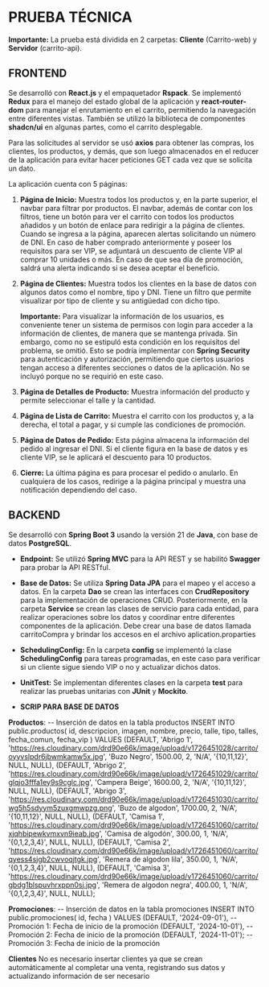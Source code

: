 # PRUEBA TÉCNICA

**Importante:** La prueba está dividida en 2 carpetas: **Cliente** (Carrito-web) y **Servidor** (carrito-api).

## FRONTEND

Se desarrolló con **React.js** y el empaquetador **Rspack**. Se implementó **Redux** para el manejo del estado global de la aplicación y **react-router-dom** para manejar el enrutamiento en el carrito, permitiendo la navegación entre diferentes vistas. También se utilizó la biblioteca de componentes **shadcn/ui** en algunas partes, como el carrito desplegable.

Para las solicitudes al servidor se usó **axios** para obtener las compras, los clientes, los productos, y demás, que son luego almacenados en el reducer de la aplicación para evitar hacer peticiones GET cada vez que se solicita un dato.

La aplicación cuenta con 5 páginas:

1. **Página de Inicio:** Muestra todos los productos y, en la parte superior, el navbar para filtrar por productos. El navbar, además de contar con los filtros, tiene un botón para ver el carrito con todos los productos añadidos y un botón de enlace para redirigir a la página de clientes. Cuando se ingresa a la página, aparecen alertas solicitando un número de DNI. En caso de haber comprado anteriormente y poseer los requisitos para ser VIP, se adjuntará un descuento de cliente VIP al comprar 10 unidades o más. En caso de que sea día de promoción, saldrá una alerta indicando si se desea aceptar el beneficio.

2. **Página de Clientes:** Muestra todos los clientes en la base de datos con algunos datos como el nombre, tipo y DNI. Tiene un filtro que permite visualizar por tipo de cliente y su antigüedad con dicho tipo.

   **Importante:** Para visualizar la información de los usuarios, es conveniente tener un sistema de permisos con login para acceder a la información de clientes, de manera que se mantenga privada. Sin embargo, como no se estipuló esta condición en los requisitos del problema, se omitió. Esto se podría implementar con **Spring Security** para autenticación y autorización, permitiendo que ciertos usuarios tengan acceso a diferentes secciones o datos de la aplicación. No se incluyó porque no se requirió en este caso.

3. **Página de Detalles de Producto:** Muestra información del producto y permite seleccionar el talle y la cantidad.

4. **Página de Lista de Carrito:** Muestra el carrito con los productos y, a la derecha, el total a pagar, y si cumple las condiciones de promoción.

5. **Página de Datos de Pedido:** Esta página almacena la información del pedido al ingresar el DNI. Si el cliente figura en la base de datos y es cliente VIP, se le aplicará el descuento para 10 productos.

6. **Cierre:** La última página es para procesar el pedido o anularlo. En cualquiera de los casos, redirige a la página principal y muestra una notificación dependiendo del caso.

## BACKEND

Se desarrolló con **Spring Boot 3** usando la versión 21 de **Java**, con base de datos **PostgreSQL**.

- **Endpoint:** Se utilizó **Spring MVC** para la API REST y se habilitó **Swagger** para probar la API RESTful.

- **Base de Datos:** Se utiliza **Spring Data JPA** para el mapeo y el acceso a datos. En la carpeta **Dao** se crean las interfaces con **CrudRepository** para la implementación de operaciones CRUD. Posteriormente, en la carpeta **Service** se crean las clases de servicio para cada entidad, para realizar operaciones sobre los datos y coordinar entre diferentes componentes de la aplicación. Debe crear una base de datos llamada carritoCompra y brindar los accesos en el archivo aplication.proparties

- **SchedulingConfig:** En la carpeta **config** se implementó la clase **SchedulingConfig** para tareas programadas, en este caso para verificar si un cliente sigue siendo VIP o no y actualizar dichos datos.

- **UnitTest:** Se implementan diferentes clases en la carpeta **test** para realizar las pruebas unitarias con **JUnit** y **Mockito**.


- **SCRIP PARA BASE DE DATOS**

**Productos**: 
-- Inserción de datos en la tabla productos
INSERT INTO public.productos(
    id, descripcion, imagen, nombre, precio, talle, tipo, talles, fecha_comun, fecha_vip
) VALUES
    (DEFAULT, 'Abrigo 1', 'https://res.cloudinary.com/drd90e66k/image/upload/v1726451028/carrito/oyyvslpdr6jbwmkamw5x.jpg', 'Buzo Negro', 1500.00, 2, 'N/A', '{10,11,12}', NULL, NULL),
    (DEFAULT, 'Abrigo 2', 'https://res.cloudinary.com/drd90e66k/image/upload/v1726451029/carrito/glqjo3fffa1ey9s9cglc.jpg', 'Campera Beige', 1600.00, 2, 'N/A', '{10,11,12}', NULL, NULL),
    (DEFAULT, 'Abrigo 3', 'https://res.cloudinary.com/drd90e66k/image/upload/v1726451030/carrito/wg5h5sdyym5zuxgmwpzg.png', 'Buzo de algodon', 1700.00, 2, 'N/A', '{10,11,12}', NULL, NULL),
    (DEFAULT, 'Camisa 1', 'https://res.cloudinary.com/drd90e66k/image/upload/v1726451060/carrito/xjqhbipewkvmxvn9ieab.jpg', 'Camisa de algodón', 300.00, 1, 'N/A', '{0,1,2,3,4}', NULL, NULL),
    (DEFAULT, 'Camisa 2', 'https://res.cloudinary.com/drd90e66k/image/upload/v1726451060/carrito/qyess4sjgb2cwvoqjtgk.jpg', 'Remera de algodon lila', 350.00, 1, 'N/A', '{0,1,2,3,4}', NULL, NULL),
    (DEFAULT, 'Camisa 3', 'https://res.cloudinary.com/drd90e66k/image/upload/v1726451060/carrito/gbdg1blspuvhrxppn0sj.jpg', 'Remera de algodon negra', 400.00, 1, 'N/A', '{0,1,2,3,4}', NULL, NULL);

**Promociones**: 
-- Inserción de datos en la tabla promociones
INSERT INTO public.promociones(
    id, fecha
) VALUES
    (DEFAULT, '2024-09-01'), -- Promoción 1: Fecha de inicio de la promoción
    (DEFAULT, '2024-10-01'), -- Promoción 2: Fecha de inicio de la promoción
    (DEFAULT, '2024-11-01'); -- Promoción 3: Fecha de inicio de la promoción


**Clientes** No es necesario insertar clientes ya que se crean automáticamente al completar una venta, registrando sus datos y actualizando información de ser
necesario 